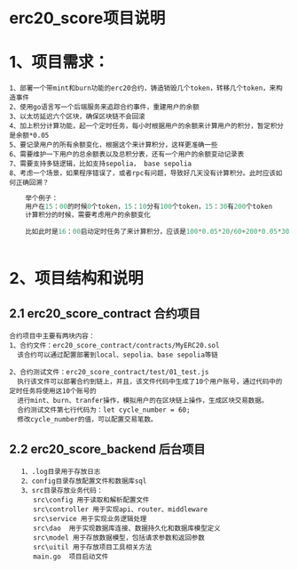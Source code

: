 # erc20_score项目说明
# 1、项目需求：

    1、部署一个带mint和burn功能的erc20合约，铸造销毁几个token，转移几个token，来构造事件
    2、使用go语言写一个后端服务来追踪合约事件，重建用户的余额
    3、以太坊延迟六个区块，确保区块链不会回滚
    4、加上积分计算功能，起一个定时任务，每小时根据用户的余额来计算用户的积分，暂定积分是余额*0.05
    5、要记录用户的所有余额变化，根据这个来计算积分，这样更准确一些
    6、需要维护一下用户的总余额表以及总积分表，还有一个用户的余额变动记录表
    7、需要支持多链逻辑，比如支持sepolia， base sepolia
	8、考虑一个场景，如果程序错误了，或者rpc有问题，导致好几天没有计算积分。此时应该如何正确回溯？


```c
    举个例子：
    用户在15：00的时候0个token，15：10分有100个token，15：30有200个token
    计算积分的时候，需要考虑用户的余额变化
    
    比如此时是16：00启动定时任务了来计算积分，应该是100*0.05*20/60+200*0.05*30/60
    
```


# 2、项目结构和说明
## 2.1 erc20_score_contract 合约项目

    合约项目中主要有两块内容：
    1、合约文件：erc20_score_contract/contracts/MyERC20.sol
      该合约可以通过配置部署到local、sepolia、base sepolia等链
      
    2、合约测试文件：erc20_score_contract/test/01_test.js
      执行该文件可以部署合约到链上，并且，该文件代码中生成了10个用户账号，通过代码中的定时任务将使用这10个账号的
      进行mint、burn、tranfer操作，模拟用户的在区块链上操作，生成区块交易数据。
      合约测试文件第七行代码为：let cycle_number = 60;
      修改cycle_number的值，可以配置交易笔数。



## 2.2 erc20_score_backend 后台项目

   
   
       
       1、.log目录用于存放日志
       2、config目录存放配置文件和数据库sql
       3、src目录存放业务代码：
          src\config 用于读取和解析配置文件
    	  src\controller 用于实现api、router、middleware
    	  src\service 用于实现业务逻辑处理
    	  src\dao  用于实现数据库连接、数据持久化和数据库模型定义
    	  src\model 用于存放数据模型，包括请求参数和返回参数
    	  src\uitil 用于存放项目工具相关方法
          main.go  项目启动文件
    	  

